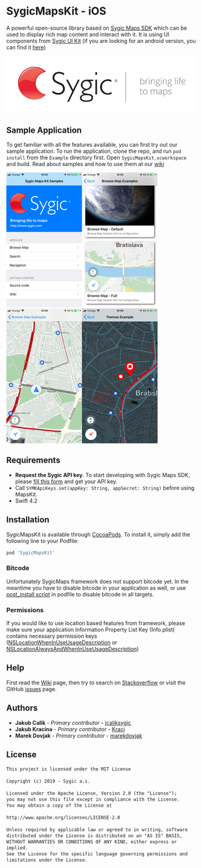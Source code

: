 # SygicMapsKit - iOS

A powerful open-source library based on [Sygic Maps SDK][SygicMapsSDK] which can be used to display rich map content and interact with it. It is using UI components from [Sygic UI Kit][SygicUIKit] (if you are looking for an android version, you can find it [here][AndroidMapsKit]) 

![Sygic][SygicLogo]

## Sample Application

To get familiar with all the features available, you can first try out our sample application. To run the application, clone the repo, and run `pod install` from the `Example` directory first. Open `SygicMapsKit.xcworkspace` and build. Read about samples and how to use them at our [wiki][MapsKitWiki]

[![Example1][Example1Thumbnail]][Example1][![Example2][Example2Thumbnail]][Example2][![Example3][Example3Thumbnail]][Example3][![Example4][Example4Thumbnail]][Example4]

## Requirements

* **Request the Sygic API key**. To start developing with Sygic Maps SDK, please [fill this form][SygicAPIKey] and get your API key.
* Call `SYMKApiKeys.set(appKey: String, appSecret: String)` before using MapsKit.
* Swift 4.2

## Installation

SygicMapsKit is available through [CocoaPods][CocoaPods]. To install
it, simply add the following line to your Podfile:

```ruby
pod 'SygicMapsKit'
```

### Bitcode

Unfortunately SygicMaps framework does not support bitcode yet.
In the meantime you have to disable bitcode in your application as well, or use [post_install script][samplePodfile] in podfile to disable bitcode in all targets.

### Permissions

If you would like to use location based features from framework, please make sure your application Information Property List Key (Info.plist) contains necessary permission keys ([NSLocationWhenInUseUsageDescription][LocationInUse] or [NSLocationAlwaysAndWhenInUseUsageDescription][LocationAllways]) 

## Help

First read the [Wiki][MapsKitWiki] page, then try to search on [Stackoverflow][SygicMobileSDKiOS] or visit the GitHub [issues][MapsKitIssues] page.

## Authors

  * **Jakub Cali­k** - *Primary contributor* - [jcaliksygic][jcalikGithub]
  * **Jakub Kracina** - *Primary contributor* - [Kraci][KraciGithub]
  * **Marek Dovjak** - *Primary contributor* - [marekdovjak][marekdovjakGithub]

## License

```
This project is licensed under the MIT License

Copyright (c) 2019 - Sygic a.s.

Licensed under the Apache License, Version 2.0 (the "License");
you may not use this file except in compliance with the License.
You may obtain a copy of the License at

http://www.apache.org/licenses/LICENSE-2.0

Unless required by applicable law or agreed to in writing, software
distributed under the License is distributed on an "AS IS" BASIS,
WITHOUT WARRANTIES OR CONDITIONS OF ANY KIND, either express or implied.
See the License for the specific language governing permissions and
limitations under the License.
```
[//]: # (Comment)

[KraciGithub]: <https://github.com/Kraci>
[jcalikGithub]: <https://github.com/jcaliksygic>
[marekdovjakGithub]: <https://github.com/marekdovjak>

[SygicAPIKey]: <https://www.sygic.com/enterprise/get-api-key/>
[SygicMapsSDK]: <https://www.sygic.com/enterprise/maps-navigation-sdk-api-developers>
[SygicUIKit]: <https://github.com/Sygic/sygic-ui-kit-ios>
[AndroidMapsKit]: <https://github.com/Sygic/sygic-maps-kit-android>
[SygicLogo]: <https://raw.githubusercontent.com/Sygic/sygic-maps-kit-ios/master/Assets/sygic_logo.png>
[CocoaPods]: <https://cocoapods.org>
[MapsKitWiki]: <https://github.com/Sygic/sygic-maps-kit-ios/wiki>
[SygicMobileSDKiOS]: <https://stackoverflow.com/questions/tagged/ios+sygic-mobile-sdk>
[MapsKitIssues]: <https://github.com/Sygic/sygic-maps-kit-ios/issues>

[Example1]: <https://raw.githubusercontent.com/Sygic/sygic-maps-kit-ios/master/Assets/example1.png>
[Example2]: <https://raw.githubusercontent.com/Sygic/sygic-maps-kit-ios/master/Assets/example2.png>
[Example3]: <https://raw.githubusercontent.com/Sygic/sygic-maps-kit-ios/master/Assets/example3.png>
[Example4]: <https://raw.githubusercontent.com/Sygic/sygic-maps-kit-ios/master/Assets/example4.png>
[Example1Thumbnail]: <https://raw.githubusercontent.com/Sygic/sygic-maps-kit-ios/master/Assets/example1_thumbnail.png>
[Example2Thumbnail]: <https://raw.githubusercontent.com/Sygic/sygic-maps-kit-ios/master/Assets/example2_thumbnail.png>
[Example3Thumbnail]: <https://raw.githubusercontent.com/Sygic/sygic-maps-kit-ios/master/Assets/example3_thumbnail.png>
[Example4Thumbnail]: <https://raw.githubusercontent.com/Sygic/sygic-maps-kit-ios/master/Assets/example4_thumbnail.png>

[LocationInUse]: <https://developer.apple.com/documentation/corelocation/choosing_the_authorization_level_for_location_services/requesting_when-in-use_authorization>
[LocationAllways]: <https://developer.apple.com/documentation/corelocation/choosing_the_authorization_level_for_location_services/requesting_always_authorization>
[samplePodfile]: <https://github.com/Sygic/sygic-maps-kit-ios/blob/develop/Example/Podfile>
